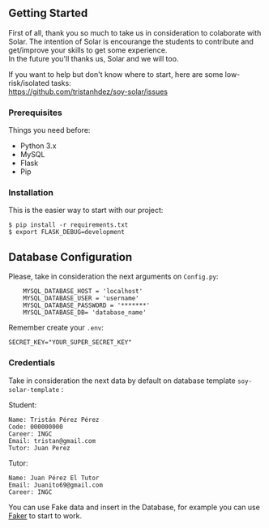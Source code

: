 ## Getting Started

First of all, thank you so much to take us in consideration to colaborate with Solar. The intention of Solar is encourange the students to contribute and get/improve your skills to get some experience. <br>
In the future you'll thanks us, Solar and we will too.

If you want to help but don't know where to start, here are some low-risk/isolated tasks:
<br>
https://github.com/tristanhdez/soy-solar/issues


### Prerequisites

Things you need before:

* Python 3.x
* MySQL
* Flask
* Pip

### Installation

This is the easier way to start with our project:

```
$ pip install -r requirements.txt
$ export FLASK_DEBUG=development
```

## Database Configuration

Please, take in consideration the next arguments on `Config.py`:

```
    MYSQL_DATABASE_HOST = 'localhost'
    MYSQL_DATABASE_USER = 'username'
    MYSQL_DATABASE_PASSWORD = '*******'
    MYSQL_DATABASE_DB= 'database_name'
```

Remember create your `.env`:
```
SECRET_KEY="YOUR_SUPER_SECRET_KEY"
```

### Credentials

Take in consideration the next data by default on database template `soy-solar-template` :

Student:

```
Name: Tristán Pérez Pérez
Code: 000000000
Career: INGC
Email: tristan@gmail.com
Tutor: Juan Perez
```

Tutor:

```
Name: Juan Pérez El Tutor
Email: Juanito69@gmail.com
Career: INGC
```

You can use Fake data and insert in the Database, for example you can use [Faker](https://github.com/joke2k/faker) to start to work.
